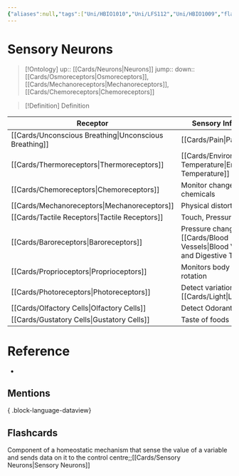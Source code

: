 ```yaml
---
{"aliases":null,"tags":["Uni/HBIO1010","Uni/LFS112","Uni/HBIO1009","flashcards/LFS112"],"dg-publish":true,"permalink":"/cards/sensory-neurons/","dgPassFrontmatter":true}
---
```


# Sensory Neurons

> [!Ontology]
> up:: [[Cards/Neurons\|Neurons]]
> jump::
> down:: [[Cards/Osmoreceptors\|Osmoreceptors]], [[Cards/Mechanoreceptors\|Mechanoreceptors]], [[Cards/Chemoreceptors\|Chemoreceptors]]

> [!Definition] Definition
> 

| Receptor                  | Sensory Information                                       |
| ------------------------- | --------------------------------------------------------- |
| [[Cards/Unconscious Breathing\|Unconscious Breathing]] | [[Cards/Pain\|Pain]]                                                  |
| [[Cards/Thermoreceptors\|Thermoreceptors]]       | [[Cards/Environmental Temperature\|Environmental Temperature]]                             |
| [[Cards/Chemoreceptors\|Chemoreceptors]]        | Monitor changes in specific chemicals                     |
| [[Cards/Mechanoreceptors\|Mechanoreceptors]]      | Physical distortion                                       |
| [[Cards/Tactile Receptors\|Tactile Receptors]]     | Touch, Pressure & Vibration                               |
| [[Cards/Baroreceptors\|Baroreceptors]]         | Pressure changes in [[Cards/Blood Vessels\|Blood Vessels]] and Digestive Tract |
| [[Cards/Proprioceptors\|Proprioceptors]]        | Monitors body position & rotation                         |
| [[Cards/Photoreceptors\|Photoreceptors]]        | Detect variations in [[Cards/Light\|Light]]                            |
| [[Cards/Olfactory Cells\|Olfactory Cells]]       | Detect Odorants                                           |
| [[Cards/Gustatory Cells\|Gustatory Cells]]       | Taste of foods                                            | 

# Reference
- 

## Mentions

{ .block-language-dataview}

## Flashcards
Component of a homeostatic mechanism that sense the value of a variable and sends data on it to the control centre;;[[Cards/Sensory Neurons\|Sensory Neurons]]
<!--SR:!2024-01-19,101,290-->